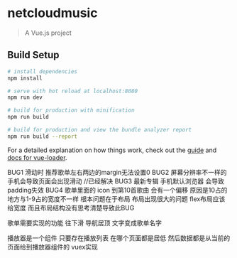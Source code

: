 # netcloudmusic

> A Vue.js project

## Build Setup

``` bash
# install dependencies
npm install

# serve with hot reload at localhost:8080
npm run dev

# build for production with minification
npm run build

# build for production and view the bundle analyzer report
npm run build --report
```

For a detailed explanation on how things work, check out the [guide](http://vuejs-templates.github.io/webpack/) and [docs for vue-loader](http://vuejs.github.io/vue-loader).

BUG1 滑动时 推荐歌单左右两边的margin无法设置0
BUG2 屏幕分辨率不一样的手机会导致页面会出现滑动 //已经解决
BUG3 最新专辑 手机默认浏览器 会导致padding失效 
BUG4 歌单里面的 icon 到第10首歌曲 会有一个偏移 原因是10占的地方与1-9占的宽度不一样 根本问题在于布局 布局出现很大的问题 flex布局应该给宽度 而且布局结构没有思考清楚导致此BUG

歌单需要实现的功能 往下滑 导航居顶 文字变成歌单名字

 
播放器是一个组件 只要存在播放列表 在哪个页面都是居低  然后数据都是从当前的页面给到播放器组件的 vuex实现

